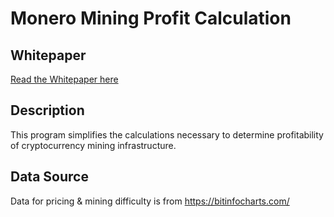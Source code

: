 # Monero Mining Profit Calculation

## Whitepaper
<a href="https://github.com/timothymiller/monero-mining-profit-calculator/blob/master/Monero%20Mining%20Whitepaper.pdf">Read the Whitepaper here</a>

## Description
This program simplifies the calculations necessary to determine profitability of cryptocurrency mining infrastructure.

## Data Source
Data for pricing & mining difficulty is from https://bitinfocharts.com/